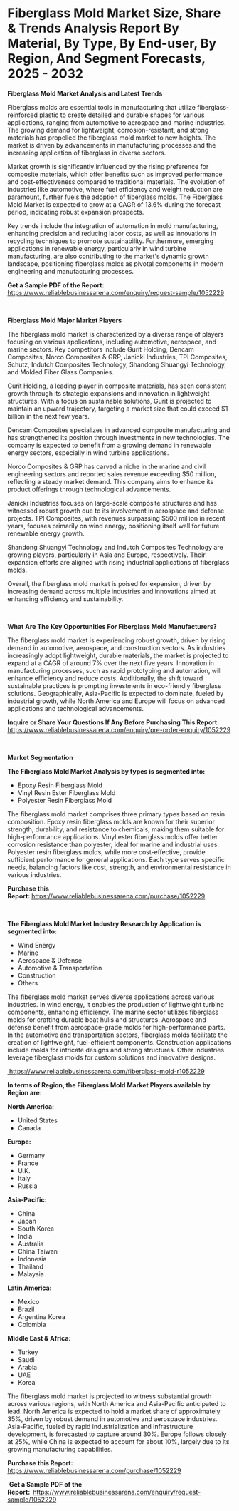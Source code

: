 <p><h1>Fiberglass Mold Market Size, Share & Trends Analysis Report By Material, By Type, By End-user, By Region, And Segment Forecasts, 2025 - 2032</h1></p><p><strong>Fiberglass Mold Market Analysis and Latest Trends</strong></p>
<p><p>Fiberglass molds are essential tools in manufacturing that utilize fiberglass-reinforced plastic to create detailed and durable shapes for various applications, ranging from automotive to aerospace and marine industries. The growing demand for lightweight, corrosion-resistant, and strong materials has propelled the fiberglass mold market to new heights. The market is driven by advancements in manufacturing processes and the increasing application of fiberglass in diverse sectors.</p><p>Market growth is significantly influenced by the rising preference for composite materials, which offer benefits such as improved performance and cost-effectiveness compared to traditional materials. The evolution of industries like automotive, where fuel efficiency and weight reduction are paramount, further fuels the adoption of fiberglass molds. The Fiberglass Mold Market is expected to grow at a CAGR of 13.6% during the forecast period, indicating robust expansion prospects.</p><p>Key trends include the integration of automation in mold manufacturing, enhancing precision and reducing labor costs, as well as innovations in recycling techniques to promote sustainability. Furthermore, emerging applications in renewable energy, particularly in wind turbine manufacturing, are also contributing to the market's dynamic growth landscape, positioning fiberglass molds as pivotal components in modern engineering and manufacturing processes.</p></p>
<p><strong>Get a Sample PDF of the Report:&nbsp;</strong> <a href="https://www.reliablebusinessarena.com/enquiry/request-sample/1052229?utm_campaign=3110&utm_medium=2&utm_source=Github&utm_content=ia&utm_term=16042025&utm_id=fiberglass-mold">https://www.reliablebusinessarena.com/enquiry/request-sample/1052229</a></p>
<p>&nbsp;</p>
<p><strong>Fiberglass Mold Major Market Players</strong></p>
<p><p>The fiberglass mold market is characterized by a diverse range of players focusing on various applications, including automotive, aerospace, and marine sectors. Key competitors include Gurit Holding, Dencam Composites, Norco Composites & GRP, Janicki Industries, TPI Composites, Schutz, Indutch Composites Technology, Shandong Shuangyi Technology, and Molded Fiber Glass Companies.</p><p>Gurit Holding, a leading player in composite materials, has seen consistent growth through its strategic expansions and innovation in lightweight structures. With a focus on sustainable solutions, Gurit is projected to maintain an upward trajectory, targeting a market size that could exceed $1 billion in the next few years.</p><p>Dencam Composites specializes in advanced composite manufacturing and has strengthened its position through investments in new technologies. The company is expected to benefit from a growing demand in renewable energy sectors, especially in wind turbine applications.</p><p>Norco Composites & GRP has carved a niche in the marine and civil engineering sectors and reported sales revenue exceeding $50 million, reflecting a steady market demand. This company aims to enhance its product offerings through technological advancements.</p><p>Janicki Industries focuses on large-scale composite structures and has witnessed robust growth due to its involvement in aerospace and defense projects. TPI Composites, with revenues surpassing $500 million in recent years, focuses primarily on wind energy, positioning itself well for future renewable energy growth.</p><p>Shandong Shuangyi Technology and Indutch Composites Technology are growing players, particularly in Asia and Europe, respectively. Their expansion efforts are aligned with rising industrial applications of fiberglass molds.</p><p>Overall, the fiberglass mold market is poised for expansion, driven by increasing demand across multiple industries and innovations aimed at enhancing efficiency and sustainability.</p></p>
<p>&nbsp;</p>
<p><strong>What Are The Key Opportunities For Fiberglass Mold Manufacturers?</strong></p>
<p><p>The fiberglass mold market is experiencing robust growth, driven by rising demand in automotive, aerospace, and construction sectors. As industries increasingly adopt lightweight, durable materials, the market is projected to expand at a CAGR of around 7% over the next five years. Innovation in manufacturing processes, such as rapid prototyping and automation, will enhance efficiency and reduce costs. Additionally, the shift toward sustainable practices is prompting investments in eco-friendly fiberglass solutions. Geographically, Asia-Pacific is expected to dominate, fueled by industrial growth, while North America and Europe will focus on advanced applications and technological advancements.</p></p>
<p><strong>Inquire or Share Your Questions If Any Before Purchasing This Report:</strong> <a href="https://www.reliablebusinessarena.com/enquiry/pre-order-enquiry/1052229?utm_campaign=3110&utm_medium=2&utm_source=Github&utm_content=ia&utm_term=16042025&utm_id=fiberglass-mold">https://www.reliablebusinessarena.com/enquiry/pre-order-enquiry/1052229</a></p>
<p>&nbsp;</p>
<p><strong>Market Segmentation</strong></p>
<p><strong>The Fiberglass Mold Market Analysis by types is segmented into:</strong></p>
<p><ul><li>Epoxy Resin Fiberglass Mold</li><li>Vinyl Resin Ester Fiberglass Mold</li><li>Polyester Resin Fiberglass Mold</li></ul></p>
<p><p>The fiberglass mold market comprises three primary types based on resin composition. Epoxy resin fiberglass molds are known for their superior strength, durability, and resistance to chemicals, making them suitable for high-performance applications. Vinyl ester fiberglass molds offer better corrosion resistance than polyester, ideal for marine and industrial uses. Polyester resin fiberglass molds, while more cost-effective, provide sufficient performance for general applications. Each type serves specific needs, balancing factors like cost, strength, and environmental resistance in various industries.</p></p>
<p><strong>Purchase this Report:&nbsp;</strong><a href="https://www.reliablebusinessarena.com/purchase/1052229?utm_campaign=3110&utm_medium=2&utm_source=Github&utm_content=ia&utm_term=16042025&utm_id=fiberglass-mold">https://www.reliablebusinessarena.com/purchase/1052229</a></p>
<p>&nbsp;</p>
<p><strong>The Fiberglass Mold Market Industry Research by Application is segmented into:</strong></p>
<p><ul><li>Wind Energy</li><li>Marine</li><li>Aerospace & Defense</li><li>Automotive & Transportation</li><li>Construction</li><li>Others</li></ul></p>
<p><p>The fiberglass mold market serves diverse applications across various industries. In wind energy, it enables the production of lightweight turbine components, enhancing efficiency. The marine sector utilizes fiberglass molds for crafting durable boat hulls and structures. Aerospace and defense benefit from aerospace-grade molds for high-performance parts. In the automotive and transportation sectors, fiberglass molds facilitate the creation of lightweight, fuel-efficient components. Construction applications include molds for intricate designs and strong structures. Other industries leverage fiberglass molds for custom solutions and innovative designs.</p></p>
<p><a href="https://www.reliablebusinessarena.com/fiberglass-mold-r1052229?utm_campaign=3110&utm_medium=2&utm_source=Github&utm_content=ia&utm_term=16042025&utm_id=fiberglass-mold">&nbsp;https://www.reliablebusinessarena.com/fiberglass-mold-r1052229</a></p>
<p><strong>In terms of Region, the Fiberglass Mold Market Players available by Region are:</strong></p>
<p>
    <p> <strong> North America: </strong>
        <ul>
            <li>United States</li>
            <li>Canada</li>
        </ul>
        </p> 
    <p> <strong> Europe: </strong>
        <ul>
            <li>Germany</li>
            <li>France</li>
            <li>U.K.</li>
            <li>Italy</li>
            <li>Russia</li>
        </ul>
        </p> 
    <p> <strong> Asia-Pacific: </strong>
        <ul>
            <li>China</li>
            <li>Japan</li>
            <li>South Korea</li>
            <li>India</li>
            <li>Australia</li>
            <li>China Taiwan</li>
            <li>Indonesia</li>
            <li>Thailand</li>
            <li>Malaysia</li>
        </ul>
        </p> 
    <p> <strong> Latin America: </strong>
        <ul>
            <li>Mexico</li>
            <li>Brazil</li>
            <li>Argentina Korea</li>
            <li>Colombia</li>
        </ul>
        </p> 
    <p> <strong> Middle East & Africa: </strong>
        <ul>
            <li>Turkey</li>
            <li>Saudi</li>
            <li>Arabia</li>
            <li>UAE</li>
            <li>Korea</li>
        </ul>
    </p>
    </p>
<p><p>The fiberglass mold market is projected to witness substantial growth across various regions, with North America and Asia-Pacific anticipated to lead. North America is expected to hold a market share of approximately 35%, driven by robust demand in automotive and aerospace industries. Asia-Pacific, fueled by rapid industrialization and infrastructure development, is forecasted to capture around 30%. Europe follows closely at 25%, while China is expected to account for about 10%, largely due to its growing manufacturing capabilities.</p></p>
<p><strong>Purchase this Report: </strong><a href="https://www.reliablebusinessarena.com/purchase/1052229?utm_campaign=3110&utm_medium=2&utm_source=Github&utm_content=ia&utm_term=16042025&utm_id=fiberglass-mold">https://www.reliablebusinessarena.com/purchase/1052229</a></p>
<p>&nbsp;<strong>Get a Sample PDF of the Report:&nbsp;&nbsp;</strong><a href="https://www.reliablebusinessarena.com/enquiry/request-sample/1052229?utm_campaign=3110&utm_medium=2&utm_source=Github&utm_content=ia&utm_term=16042025&utm_id=fiberglass-mold">https://www.reliablebusinessarena.com/enquiry/request-sample/1052229</a></p>
<p><strong></strong></p>
<p><p></p><p></p><p></p></p>